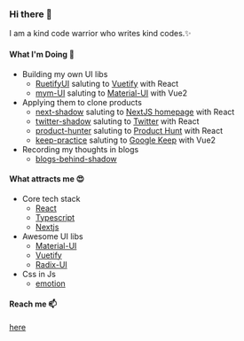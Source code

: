 ### Hi there 👋

I am a kind code warrior who writes kind codes.✨

#### What I'm Doing 🔭

- Building my own UI libs
    - [RuetifyUI](https://github.com/KyLoc20/Ruetify-UI) saluting to [Vuetify](https://vuetifyjs.com/en/) with React
    - [mym-UI](https://github.com/KyLoc20/mym-UI) saluting to [Material-UI](https://mui.com/) with Vue2
- Applying them to clone products
    - [next-shadow](https://github.com/KyLoc20/next-shadow) saluting to [NextJS homepage](https://nextjs.org/) with React
    - [twitter-shadow](https://github.com/KyLoc20/twitter-shadow) saluting to [Twitter](https://twitter.com/home) with React
    - [product-hunter](https://github.com/KyLoc20/product-hunter) saluting to [Product Hunt](https://www.producthunt.com/) with React
    - [keep-practice](https://github.com/KyLoc20/keep-practice) saluting to [Google Keep](https://keep.google.com/#home) with Vue2
- Recording my thoughts in blogs
    - [blogs-behind-shadow](https://github.com/KyLoc20/blogs-behind-shadow)

#### What attracts me 😍

- Core tech stack 
    - [React](https://reactjs.org/docs/hooks-intro.html)
    - [Typescript](https://www.typescriptlang.org/docs/handbook/2/types-from-types.html)
    - [Nextjs](https://nextjs.org/docs/getting-started)
- Awesome UI libs
    - [Material-UI](https://mui.com/)
    - [Vuetify](https://vuetifyjs.com/en/)
    - [Radix-UI](https://github.com/radix-ui)
- Css in Js
    - [emotion](https://github.com/emotion-js/emotion)

#### Reach me 📫

[here](https://mym-ui.vercel.app/aboutme)

